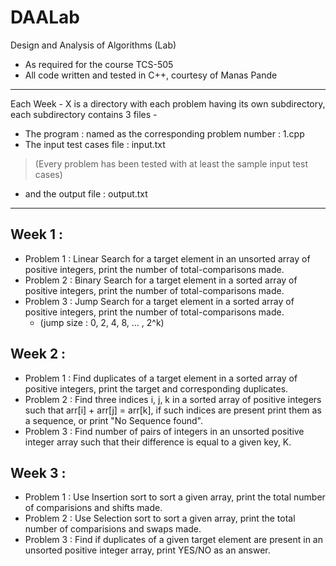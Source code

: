 # DAALab
Design and Analysis of Algorithms (Lab)

* As required for the course TCS-505 
* All code written and tested in C++, courtesy of Manas Pande

***
Each Week - X is a directory with each problem having its own subdirectory,
each subdirectory contains 3 files - 
* The program : named as the corresponding problem number : 1.cpp
* The input test cases file : input.txt 
> (Every problem has been tested with at least the sample input test cases)
* and the output file : output.txt
***

## Week 1 : 
- Problem 1 : Linear Search for a target element in an unsorted array of positive integers, print the number of total-comparisons made.
- Problem 2 : Binary Search for a target element in a sorted array of positive integers, print the number of total-comparisons made.
- Problem 3 : Jump Search for a target element in a sorted array of positive integers, print the number of total-comparisons made. 
  - (jump size : 0, 2, 4, 8, ... , 2^k)
## Week 2 :
- Problem 1 : Find duplicates of a target element in a sorted array of positive integers, print the target and corresponding duplicates.
- Problem 2 : Find three indices i, j, k in a sorted array of positive integers such that arr[i] + arr[j] = arr[k], if such indices are present print them as a sequence, or print "No Sequence found".
- Problem 3 : Find number of pairs of integers in an unsorted positive integer array such that their difference is equal to a given key, K.

## Week 3 :
- Problem 1 : Use Insertion sort to sort a given array, print the total number of comparisions and shifts made.
- Problem 2 : Use Selection sort to sort a given array, print the total number of comparisions and swaps made.
- Problem 3 : Find if duplicates of a given target element are present in an unsorted positive integer array, print YES/NO as an answer.
